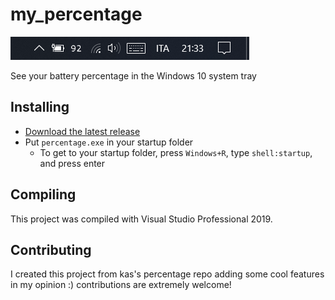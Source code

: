 # my_percentage

![](https://github.com/JacopoBucchioni/my_percentage/blob/main/my_percentage.png)

See your battery percentage in the Windows 10 system tray

## Installing

* [Download the latest release](https://github.com/JacopoBucchioni/my_percentage/releases)
* Put `percentage.exe` in your startup folder
  * To get to your startup folder, press `Windows+R`, type `shell:startup`, and press enter

## Compiling

This project was compiled with Visual Studio Professional 2019.

## Contributing

I created this project from kas's percentage repo adding some cool features in my opinion :) contributions are extremely welcome!

